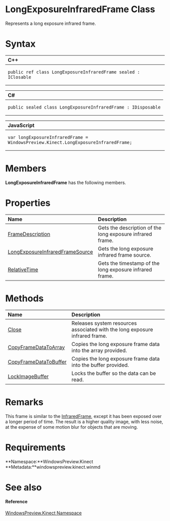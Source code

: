 LongExposureInfraredFrame Class  
===============================  

Represents a long exposure infrared frame. <span id="syntaxSection"></span>

Syntax  
======  

<table>
<colgroup>
<col width="100%" />
</colgroup>
<thead>
<tr class="header">
<th align="left">C++</th>
</tr>
</thead>
<tbody>
<tr class="odd">
<td align="left"><pre><code>public ref class LongExposureInfraredFrame sealed : IClosable</code></pre></td>
</tr>
</tbody>
</table>

<table>
<colgroup>
<col width="100%" />
</colgroup>
<thead>
<tr class="header">
<th align="left">C#</th>
</tr>
</thead>
<tbody>
<tr class="odd">
<td align="left"><pre><code>public sealed class LongExposureInfraredFrame : IDisposable</code></pre></td>
</tr>
</tbody>
</table>

<table>
<colgroup>
<col width="100%" />
</colgroup>
<thead>
<tr class="header">
<th align="left">JavaScript</th>
</tr>
</thead>
<tbody>
<tr class="odd">
<td align="left"><pre><code>var longExposureInfraredFrame = WindowsPreview.Kinect.LongExposureInfraredFrame;</code></pre></td>
</tr>
</tbody>
</table>

<span id="classMembersSection"></span>

Members  
=======  

**LongExposureInfraredFrame** has the following members.  

<span id="publicpropertiesSection"></span>

Properties  
==========  

<table>
<colgroup>
<col width="30%" />
<col width="60%" />
</colgroup>
<thead>
<tr class="header">
<th align="left">Name</th>
<th align="left">Description</th>
</tr>
</thead>
<tbody>
<tr class="odd">
<td align="left"><a href="LongExposureInfraredFrame/Properties/FrameDescription_Property.md">FrameDescription</a></td>
<td align="left">Gets the description of the long exposure infrared frame.</td>
</tr>
<tr class="even">
<td align="left"><a href="LongExposureInfraredFrame/Properties/LongExposureInfraredFrameS.md">LongExposureInfraredFrameSource</a></td>
<td align="left">Gets the long exposure infrared frame source.</td>
</tr>
<tr class="odd">
<td align="left"><a href="LongExposureInfraredFrame/Properties/RelativeTime_Property.md">RelativeTime</a></td>
<td align="left">Gets the timestamp of the long exposure infrared frame.</td>
</tr>
</tbody>
</table>

<span id="publicmethodsSection"></span>

Methods  
=======  

<table>
<colgroup>
<col width="30%" />
<col width="60%" />
</colgroup>
<thead>
<tr class="header">
<th align="left">Name</th>
<th align="left">Description</th>
</tr>
</thead>
<tbody>
<tr class="odd">
<td align="left"><a href="LongExposureInfraredFrame/Methods/Close_Method.md">Close</a></td>
<td align="left">Releases system resources associated with the long exposure infrared frame.</td>
</tr>
<tr class="even">
<td align="left"><a href="LongExposureInfraredFrame/Methods/CopyFrameDataToArray_Method.md">CopyFrameDataToArray</a></td>
<td align="left">Copies the long exposure frame data into the array provided.</td>
</tr>
<tr class="odd">
<td align="left"><a href="LongExposureInfraredFrame/Methods/CopyFrameDataToBuffer_Method.md">CopyFrameDataToBuffer</a></td>
<td align="left">Copies the long exposure frame data into the buffer provided.</td>
</tr>
<tr class="even">
<td align="left"><a href="LongExposureInfraredFrame/Methods/LockImageBuffer_Method.md">LockImageBuffer</a></td>
<td align="left">Locks the buffer so the data can be read.</td>
</tr>
</tbody>
</table>

<span id="remarks"></span>

Remarks  
=======  

This frame is similar to the [InfraredFrame](InfraredFrame_Class.md), except it has been exposed over a longer period of time. The result is a higher quality image, with less noise, at the expense of some motion blur for objects that are moving.  

<span id="requirements"></span>

Requirements  
============  

**Namespace:**WindowsPreview.Kinect  
**Metadata:**windowspreview.kinect.winmd  

<span id="ID4EFB"></span>

See also  
========  

<span id="ID4EHB"></span>
#### Reference  

[WindowsPreview.Kinect Namespace](../Kinect.md)  



<!--Please do not edit the data in the comment block below.-->
<!--
TOCTitle : LongExposureInfraredFrame Class
RLTitle : LongExposureInfraredFrame Class
KeywordK : LongExposureInfraredFrame class, about
HelpPriority : 2
TopicType : apiref
KeywordF : WindowsPreview.Kinect.LongExposureInfraredFrame
KeywordF : LongExposureInfraredFrame
KeywordF : WindowsPreview.Kinect.LongExposureInfraredFrame
KeywordA : T:WindowsPreview.Kinect.LongExposureInfraredFrame
AssetID : T:WindowsPreview.Kinect.LongExposureInfraredFrame
Locale : en-us
CommunityContent : 1
APIType : Managed
APILocation : windowspreview.kinect.winmd
APIName : WindowsPreview.Kinect.LongExposureInfraredFrame
TargetOS : Windows
TopicType : kbSyntax
DevLang : VB
DevLang : CSharp
DevLang : JavaScript
DevLang : C++
DocSet : K4Wv2
ProjType : K4Wv2Proj
Technology : Kinect for Windows
Product : Kinect for Windows SDK v2
productversion : 20
-->
